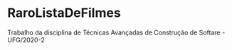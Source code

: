 # RaroListaDeFilmes
Trabalho da disciplina de Técnicas Avançadas de Construção de Softare - UFG/2020-2
